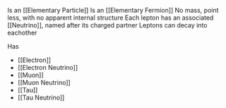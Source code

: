 Is an [[Elementary Particle]]
Is an [[Elementary Fermion]]
No mass, point less, with no apparent internal structure
Each lepton has an associated [[Neutrino]], named after its charged partner
Leptons can decay into eachother

Has
* [[Electron]]
* [[Electron Neutrino]]
* [[Muon]]
* [[Muon Neutrino]]
* [[Tau]]
* [[Tau Neutrino]]